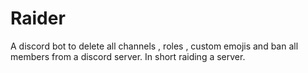 # Raider
A discord bot to delete all channels , roles , custom emojis and ban all members from a discord server. In short raiding a server.
